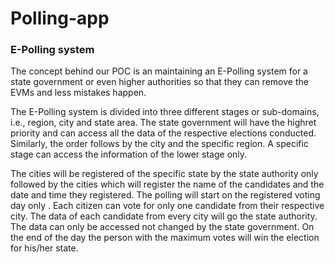 # Polling-app

### E-Polling system 

The concept behind our POC is an maintaining an E-Polling system for a state government or even higher authorities so that they can remove the EVMs and less mistakes happen.

The E-Polling system is divided into three different stages or sub-domains, i.e., region, city and state area. The state government will have the highret priority and can access all the data of the respective elections conducted. Similarly, the order follows by the city and the specific region. A specific stage can access the information of the lower stage only.

The cities will be registered of the specific state by the state authority only followed by the cities which will register the name of the candidates and the date and time they registered.
The polling will start on the registered voting day only .
Each citizen can vote for only one candidate from their respective city.
The data of each candidate from every city will go the state authority.
The data can only be accessed not changed by the state government.
On the end of the day the person with the maximum votes will win the election for his/her state.  



